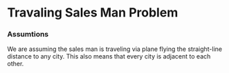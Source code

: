 # Travaling Sales Man Problem

### Assumtions

We are assuming the sales man is traveling via plane flying the straight-line distance to any city. This also means that every city is adjacent to each other.
